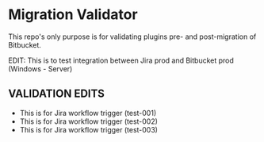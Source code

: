 # Migration Validator

This repo's only purpose is for validating plugins pre- and post-migration of Bitbucket.

EDIT: This is to test integration between Jira prod and Bitbucket prod (Windows - Server)

## VALIDATION EDITS

- This is for Jira workflow trigger (test-001)
- This is for Jira workflow trigger (test-002)
- This is for Jira workflow trigger (test-003)
